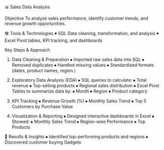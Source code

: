 📊 Sales Data Analysis
 
 Objective
To analyze sales performance, identify customer trends, and revenue growth opportunities.

🛠 Tools & Technologies
⦁	SQL 
    Data cleaning, transformation, and analysis
⦁	Excel 
    Pivot tables, KPI tracking, and dashboards

 Key Steps & Approach

1.	Data Cleaning & Preparation
⦁	Imported raw sales data into SQL
⦁	Removed duplicates
⦁	Handled missing values
⦁	Standardized formats (dates, product names, region.)

2.	Exploratory Data Analysis (EDA)
⦁	SQL queries to calculate:
⦁	Total revenue
⦁	Top-selling products
⦁	Regional sales distribution
⦁	Excel Pivot Tables to summarize data by:
⦁	Month
⦁	Region
⦁	Product category

3.	KPI Tracking
⦁	Revenue Growth (%)
⦁	Monthly Sales Trend
⦁	Top 5 Customers by Purchase Value

4.	Visualization & Reporting
⦁	Designed interactive dashboards in Excel
⦁	Showed:
⦁	Monthly Sales Trend
⦁	Region-wise Performance
⦁	Top Products

🚀 Results & Insights
⦁	Identified top-performing products and regions
⦁	Discovered customer buying Gadgets
